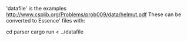 'datafile' is the examples http://www.csplib.org/Problems/prob009/data/helmut.pdf
These can be converted to Essence' files with:

cd parser
cargo run < ../datafile
